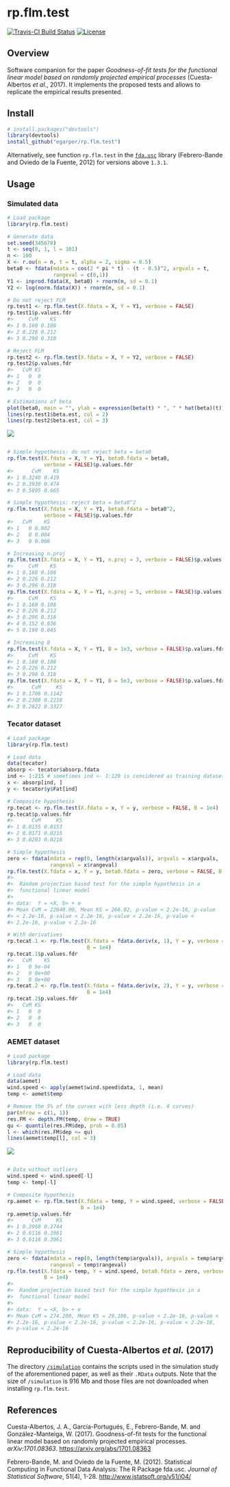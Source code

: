 <!-- README.md is generated from README.Rmd. Please edit that file -->
rp.flm.test
===========

[![Travis-CI Build Status](https://travis-ci.org/egarpor/rp.flm.test.svg?branch=master)](https://travis-ci.org/egarpor/rp.flm.test) [![License](https://img.shields.io/badge/license-GPL%20v3-blue.svg)](https://www.gnu.org/licenses/gpl-3.0)

Overview
--------

Software companion for the paper *Goodness-of-fit tests for the functional linear model based on randomly projected empirical processes* (Cuesta-Albertos *et al.*, 2017). It implements the proposed tests and allows to replicate the empirical results presented.

Install
-------

``` r
# install.packages("devtools")
library(devtools)
install_github("egarpor/rp.flm.test")
```

Alternatively, see function `rp.flm.test` in the [`fda.usc`](http://cran.r-project.org/web/packages/fda.usc/) library (Febrero-Bande and Oviedo de la Fuente, 2012) for versions above `1.3.1`.

Usage
-----

### Simulated data

``` r
# Load package
library(rp.flm.test)

# Generate data
set.seed(345678)
t <- seq(0, 1, l = 101)
n <- 100
X <- r.ou(n = n, t = t, alpha = 2, sigma = 0.5)
beta0 <- fdata(mdata = cos(2 * pi * t) - (t - 0.5)^2, argvals = t,
               rangeval = c(0,1))
Y1 <- inprod.fdata(X, beta0) + rnorm(n, sd = 0.1)
Y2 <- log(norm.fdata(X)) + rnorm(n, sd = 0.1)

# Do not reject FLM
rp.test1 <- rp.flm.test(X.fdata = X, Y = Y1, verbose = FALSE)
rp.test1$p.values.fdr
#>     CvM    KS
#> 1 0.160 0.108
#> 2 0.226 0.212
#> 3 0.296 0.318

# Reject FLM
rp.test2 <- rp.flm.test(X.fdata = X, Y = Y2, verbose = FALSE)
rp.test2$p.values.fdr
#>   CvM KS
#> 1   0  0
#> 2   0  0
#> 3   0  0

# Estimations of beta
plot(beta0, main = "", ylab = expression(beta(t) * ", " * hat(beta)(t)))
lines(rp.test1$beta.est, col = 2)
lines(rp.test2$beta.est, col = 3)
```

<img src="README/README-simulated-1.png" style="display: block; margin: auto;" />

``` r

# Simple hypothesis: do not reject beta = beta0
rp.flm.test(X.fdata = X, Y = Y1, beta0.fdata = beta0, 
            verbose = FALSE)$p.values.fdr
#>      CvM    KS
#> 1 0.3240 0.419
#> 2 0.3930 0.474
#> 3 0.5895 0.665

# Simple hypothesis: reject beta = beta0^2
rp.flm.test(X.fdata = X, Y = Y1, beta0.fdata = beta0^2, 
            verbose = FALSE)$p.values.fdr
#>   CvM    KS
#> 1   0 0.002
#> 2   0 0.004
#> 3   0 0.006

# Increasing n.proj
rp.flm.test(X.fdata = X, Y = Y1, n.proj = 3, verbose = FALSE)$p.values.fdr
#>     CvM    KS
#> 1 0.160 0.108
#> 2 0.226 0.212
#> 3 0.296 0.318
rp.flm.test(X.fdata = X, Y = Y1, n.proj = 5, verbose = FALSE)$p.values.fdr
#>     CvM    KS
#> 1 0.160 0.108
#> 2 0.226 0.212
#> 3 0.296 0.318
#> 4 0.152 0.036
#> 5 0.190 0.045

# Increasing B
rp.flm.test(X.fdata = X, Y = Y1, B = 1e3, verbose = FALSE)$p.values.fdr
#>     CvM    KS
#> 1 0.160 0.108
#> 2 0.226 0.212
#> 3 0.296 0.318
rp.flm.test(X.fdata = X, Y = Y1, B = 5e3, verbose = FALSE)$p.values.fdr
#>      CvM     KS
#> 1 0.1706 0.1142
#> 2 0.2388 0.2218
#> 3 0.2822 0.3327
```

### Tecator dataset

``` r
# Load package
library(rp.flm.test)

# Load data
data(tecator)
absorp <- tecator$absorp.fdata
ind <- 1:215 # sometimes ind <- 1:129 is considered as training dataset
x <- absorp[ind, ]
y <- tecator$y$Fat[ind]

# Composite hypothesis
rp.tecat <- rp.flm.test(X.fdata = x, Y = y, verbose = FALSE, B = 1e4)
rp.tecat$p.values.fdr
#>      CvM     KS
#> 1 0.0155 0.0153
#> 2 0.0171 0.0215
#> 3 0.0203 0.0216

# Simple hypothesis
zero <- fdata(mdata = rep(0, length(x$argvals)), argvals = x$argvals,
              rangeval = x$rangeval)
rp.flm.test(X.fdata = x, Y = y, beta0.fdata = zero, verbose = FALSE, B = 1e4)
#> 
#>  Random projection based test for the simple hypothesis in a
#>  functional linear model
#> 
#> data:  Y = <X, b> + e
#> Mean CvM = 22640.00, Mean KS = 266.02, p-value < 2.2e-16, p-value
#> < 2.2e-16, p-value < 2.2e-16, p-value < 2.2e-16, p-value <
#> 2.2e-16, p-value < 2.2e-16

# With derivatives
rp.tecat.1 <- rp.flm.test(X.fdata = fdata.deriv(x, 1), Y = y, verbose = FALSE,
                          B = 1e4)
rp.tecat.1$p.values.fdr
#>   CvM    KS
#> 1   0 9e-04
#> 2   0 0e+00
#> 3   0 0e+00
rp.tecat.2 <- rp.flm.test(X.fdata = fdata.deriv(x, 2), Y = y, verbose = FALSE,
                          B = 1e4)
rp.tecat.2$p.values.fdr
#>   CvM KS
#> 1   0  0
#> 2   0  0
#> 3   0  0
```

### AEMET dataset

``` r
# Load package
library(rp.flm.test)

# Load data
data(aemet)
wind.speed <- apply(aemet$wind.speed$data, 1, mean)
temp <- aemet$temp

# Remove the 5% of the curves with less depth (i.e. 4 curves)
par(mfrow = c(1, 1))
res.FM <- depth.FM(temp, draw = TRUE)
qu <- quantile(res.FM$dep, prob = 0.05)
l <- which(res.FM$dep <= qu)
lines(aemet$temp[l], col = 3)
```

<img src="README/README-aemet-1.png" style="display: block; margin: auto;" />

``` r

# Data without outliers
wind.speed <- wind.speed[-l]
temp <- temp[-l]

# Composite hypothesis
rp.aemet <- rp.flm.test(X.fdata = temp, Y = wind.speed, verbose = FALSE, 
                        B = 1e4)
rp.aemet$p.values.fdr
#>      CvM     KS
#> 1 0.3960 0.3744
#> 2 0.6116 0.3961
#> 3 0.6116 0.3961

# Simple hypothesis
zero <- fdata(mdata = rep(0, length(temp$argvals)), argvals = temp$argvals,
              rangeval = temp$rangeval)
rp.flm.test(X.fdata = temp, Y = wind.speed, beta0.fdata = zero, verbose = FALSE,
            B = 1e4)
#> 
#>  Random projection based test for the simple hypothesis in a
#>  functional linear model
#> 
#> data:  Y = <X, b> + e
#> Mean CvM = 274.200, Mean KS = 29.106, p-value < 2.2e-16, p-value <
#> 2.2e-16, p-value < 2.2e-16, p-value < 2.2e-16, p-value < 2.2e-16,
#> p-value < 2.2e-16
```

Reproducibility of Cuesta-Albertos *et al.* (2017)
--------------------------------------------------

The directory [`/simulation`](https://github.com/egarpor/rp.flm.test/tree/master/simulation) contains the scripts used in the simulation study of the aforementioned paper, as well as their `.RData` outputs. Note that the size of `/simulation` is 916 Mb and those files are not downloaded when installing `rp.flm.test`.

References
----------

Cuesta-Albertos, J. A., García-Portugués, E., Febrero-Bande, M. and González-Manteiga, W. (2017). Goodness-of-fit tests for the functional linear model based on randomly projected empirical processes. *arXiv:1701.08363*. <https://arxiv.org/abs/1701.08363>

Febrero-Bande, M. and Oviedo de la Fuente, M. (2012). Statistical Computing in Functional Data Analysis: The R Package fda.usc. *Journal of Statistical Software*, 51(4), 1-28. <http://www.jstatsoft.org/v51/i04/>
